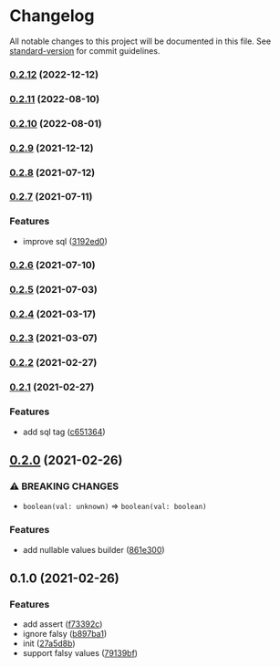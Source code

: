 # Changelog

All notable changes to this project will be documented in this file. See [standard-version](https://github.com/conventional-changelog/standard-version) for commit guidelines.

### [0.2.12](https://github.com/BlackGlory/extra-sql-builder/compare/v0.2.11...v0.2.12) (2022-12-12)

### [0.2.11](https://github.com/BlackGlory/extra-sql-builder/compare/v0.2.10...v0.2.11) (2022-08-10)

### [0.2.10](https://github.com/BlackGlory/extra-sql-builder/compare/v0.2.9...v0.2.10) (2022-08-01)

### [0.2.9](https://github.com/BlackGlory/extra-sql-builder/compare/v0.2.8...v0.2.9) (2021-12-12)

### [0.2.8](https://github.com/BlackGlory/extra-sql-builder/compare/v0.2.7...v0.2.8) (2021-07-12)

### [0.2.7](https://github.com/BlackGlory/extra-sql-builder/compare/v0.2.6...v0.2.7) (2021-07-11)


### Features

* improve sql ([3192ed0](https://github.com/BlackGlory/extra-sql-builder/commit/3192ed039de8f8e19de9648909b71ed8d1fe8d7f))

### [0.2.6](https://github.com/BlackGlory/extra-sql-builder/compare/v0.2.5...v0.2.6) (2021-07-10)

### [0.2.5](https://github.com/BlackGlory/extra-sql-builder/compare/v0.2.4...v0.2.5) (2021-07-03)

### [0.2.4](https://github.com/BlackGlory/extra-sql-builder/compare/v0.2.3...v0.2.4) (2021-03-17)

### [0.2.3](https://github.com/BlackGlory/extra-sql-builder/compare/v0.2.2...v0.2.3) (2021-03-07)

### [0.2.2](https://github.com/BlackGlory/extra-sql-builder/compare/v0.2.1...v0.2.2) (2021-02-27)

### [0.2.1](https://github.com/BlackGlory/extra-sql-builder/compare/v0.2.0...v0.2.1) (2021-02-27)


### Features

* add sql tag ([c651364](https://github.com/BlackGlory/extra-sql-builder/commit/c651364a67813b0835eeff981e4c264a24452366))

## [0.2.0](https://github.com/BlackGlory/extra-sql-builder/compare/v0.1.0...v0.2.0) (2021-02-26)


### ⚠ BREAKING CHANGES

* `boolean(val: unknown)` => `boolean(val: boolean)`

### Features

* add nullable values builder ([861e300](https://github.com/BlackGlory/extra-sql-builder/commit/861e3003bb43a605c2ba2a5dc3960b04bf58f116))

## 0.1.0 (2021-02-26)


### Features

* add assert ([f73392c](https://github.com/BlackGlory/extra-sql-builder/commit/f73392c41ea5ef01c72816b2903ce21113bb2af9))
* ignore falsy ([b897ba1](https://github.com/BlackGlory/extra-sql-builder/commit/b897ba1f7dac97fb848fe09a98dbbb8b025cecb3))
* init ([27a5d8b](https://github.com/BlackGlory/extra-sql-builder/commit/27a5d8bc5c25cbf255bbedc6896d883e8027de03))
* support falsy values ([79139bf](https://github.com/BlackGlory/extra-sql-builder/commit/79139bf77d473b4065aea6f9ac0d82a8ee239868))
